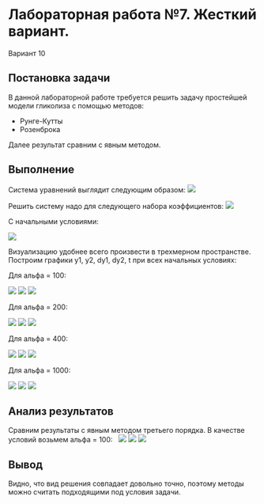 # Лабораторная работа №7. Жесткий вариант.
Вариант 10

## Постановка задачи
В данной лабораторной работе требуется решить задачу простейшей модели гликолиза с помощью методов:
    
* Рунге-Кутты
* Розенброка

Далее результат сравним с явным методом. 

## Выполнение

Система уравнений выглядит следующим образом:
![](img/equation.png)


Решить систему надо для следующего набора коэффициентов:
![](img/coeffs.png)


С начальными условиями: 

![](img/init_cond.png)

Визуализацию удобнее всего произвести в трехмерном пространстве. Построим графики y1, y2, dy1, dy2, t при всех начальных условиях:

Для альфа = 100:

![](img/100_1.png)
![](img/100_2.png)
![](img/100_3.png)

Для альфа = 200:

![](img/200_1.png)
![](img/200_2.png)
![](img/200_3.png)

Для альфа = 400:

![](img/400_1.png)
![](img/400_2.png)
![](img/400_3.png)

Для альфа = 1000:

![](img/1000_1.png)
![](img/1000_2.png)
![](img/1000_3.png)

## Анализ результатов

Сравним результаты с явным методом третьего порядка. В качестве условий возьмем альфа = 100:
 
![](img/100_1_expl.png)
![](img/100_2_expl.png)
![](img/100_3_expl.png)

## Вывод
Видно, что вид решения совпадает довольно точно, поэтому методы можно считать подходящими под условия задачи.